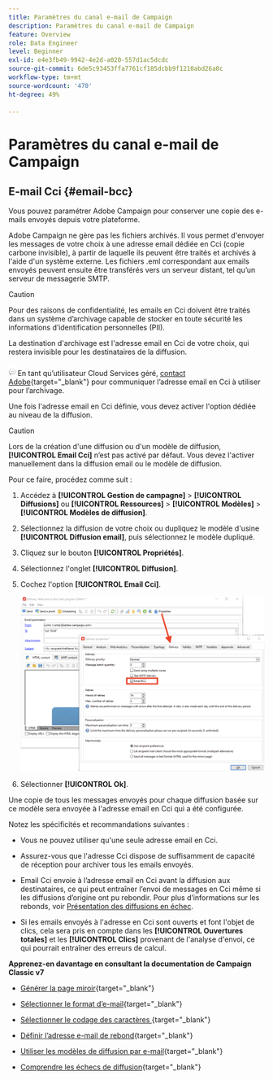 ```yaml
---
title: Paramètres du canal e-mail de Campaign
description: Paramètres du canal e-mail de Campaign
feature: Overview
role: Data Engineer
level: Beginner
exl-id: e4e3fb49-9942-4e2d-a020-557d1ac5dcdc
source-git-commit: 6de5c93453ffa7761cf185dcbb9f1210abd26a0c
workflow-type: tm+mt
source-wordcount: '470'
ht-degree: 49%

---
```


# Paramètres du canal e-mail de Campaign

## E-mail Cci {#email-bcc}

<!--
>[!NOTE]
>
>This capability is available starting Campaign v8.3. To check your version, refer to [this section](../start/compatibility-matrix.md#how-to-check-your-campaign-version-and-buildversion)-->

Vous pouvez paramétrer Adobe Campaign pour conserver une copie des e-mails envoyés depuis votre plateforme.

Adobe Campaign ne gère pas les fichiers archivés. Il vous permet d&#39;envoyer les messages de votre choix à une adresse email dédiée en Cci (copie carbone invisible), à partir de laquelle ils peuvent être traités et archivés à l&#39;aide d&#39;un système externe. Les fichiers .eml correspondant aux emails envoyés peuvent ensuite être transférés vers un serveur distant, tel qu’un serveur de messagerie SMTP.

>[!CAUTION]
>
>Pour des raisons de confidentialité, les emails en Cci doivent être traités dans un système d’archivage capable de stocker en toute sécurité les informations d’identification personnelles (PII).

La destination d&#39;archivage est l&#39;adresse email en Cci de votre choix, qui restera invisible pour les destinataires de la diffusion.

![](../assets/do-not-localize/speech.png)  En tant qu’utilisateur Cloud Services géré, [contact Adobe](../start/campaign-faq.md#support){target=&quot;_blank&quot;} pour communiquer l’adresse email en Cci à utiliser pour l’archivage.

Une fois l&#39;adresse email en Cci définie, vous devez activer l&#39;option dédiée au niveau de la diffusion.

>[!CAUTION]
>
>Lors de la création d&#39;une diffusion ou d&#39;un modèle de diffusion, **[!UICONTROL Email Cci]** n’est pas activé par défaut. Vous devez l&#39;activer manuellement dans la diffusion email ou le modèle de diffusion.


Pour ce faire, procédez comme suit :

1. Accédez à **[!UICONTROL Gestion de campagne]** > **[!UICONTROL Diffusions]** ou **[!UICONTROL Ressources]** > **[!UICONTROL Modèles]** > **[!UICONTROL Modèles de diffusion]**.
1. Sélectionnez la diffusion de votre choix ou dupliquez le modèle d&#39;usine **[!UICONTROL Diffusion email]**, puis sélectionnez le modèle dupliqué.
1. Cliquez sur le bouton **[!UICONTROL Propriétés]**.
1. Sélectionnez l&#39;onglet **[!UICONTROL Diffusion]**.
1. Cochez l&#39;option **[!UICONTROL Email Cci]**.

   ![](assets/email-bcc.png)

1. Sélectionner **[!UICONTROL Ok]**.

Une copie de tous les messages envoyés pour chaque diffusion basée sur ce modèle sera envoyée à l&#39;adresse email en Cci qui a été configurée.

Notez les spécificités et recommandations suivantes :

* Vous ne pouvez utiliser qu&#39;une seule adresse email en Cci.

* Assurez-vous que l&#39;adresse Cci dispose de suffisamment de capacité de réception pour archiver tous les emails envoyés.

* Email Cci <!--with Enhanced MTA--> envoie à l’adresse email en Cci avant la diffusion aux destinataires, ce qui peut entraîner l’envoi de messages en Cci même si les diffusions d’origine ont pu rebondir. Pour plus d’informations sur les rebonds, voir [Présentation des diffusions en échec](../send/delivery-failures.md).

* Si les emails envoyés à l&#39;adresse en Cci sont ouverts et font l&#39;objet de clics, cela sera pris en compte dans les **[!UICONTROL Ouvertures totales]** et les **[!UICONTROL Clics]** provenant de l&#39;analyse d&#39;envoi, ce qui pourrait entraîner des erreurs de calcul.

<!--Only successfully sent emails are taken in account, bounces are not.-->

**Apprenez-en davantage en consultant la documentation de Campaign Classic v7**

* [Générer la page miroir](https://experienceleague.adobe.com/docs/campaign-classic/using/sending-messages/sending-emails/sending-an-email/email-parameters.html?lang=fr#generating-mirror-page){target=&quot;_blank&quot;}

* [Sélectionner le format d’e-mail](https://experienceleague.adobe.com/docs/campaign-classic/using/sending-messages/sending-emails/sending-an-email/email-parameters.html?lang=fr#selecting-message-formats){target=&quot;_blank&quot;}

* [Sélectionner le codage des caractères ](https://experienceleague.adobe.com/docs/campaign-classic/using/sending-messages/sending-emails/sending-an-email/email-parameters.html?lang=fr#character-encoding){target=&quot;_blank&quot;}

* [Définir l’adresse e-mail de rebond](https://experienceleague.adobe.com/docs/campaign-classic/using/sending-messages/sending-emails/sending-an-email/email-parameters.html?lang=fr#managing-bounce-emails){target=&quot;_blank&quot;}

* [Utiliser les modèles de diffusion par e-mail](https://experienceleague.adobe.com/docs/campaign-classic/using/sending-messages/using-delivery-templates/about-templates.html?lang=fr){target=&quot;_blank&quot;}

* [Comprendre les échecs de diffusion](https://experienceleague.adobe.com/docs/campaign-classic/using/sending-messages/monitoring-deliveries/understanding-delivery-failures.html?lang=fr){target=&quot;_blank&quot;}
